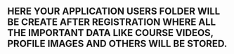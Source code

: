 ## HERE YOUR APPLICATION USERS FOLDER WILL BE CREATE AFTER REGISTRATION WHERE ALL THE IMPORTANT DATA LIKE COURSE VIDEOS, PROFILE IMAGES AND OTHERS WILL BE STORED.